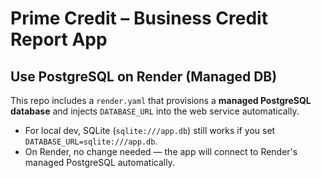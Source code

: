 # Prime Credit – Business Credit Report App


## Use PostgreSQL on Render (Managed DB)

This repo includes a `render.yaml` that provisions a **managed PostgreSQL database** and injects
`DATABASE_URL` into the web service automatically.

- For local dev, SQLite (`sqlite:///app.db`) still works if you set `DATABASE_URL=sqlite:///app.db`.
- On Render, no change needed — the app will connect to Render's managed PostgreSQL automatically.
